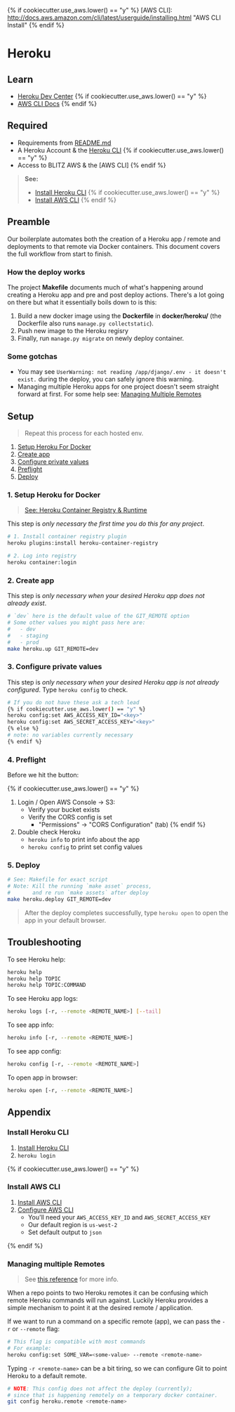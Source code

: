 [Heroku CLI]: https://devcenter.heroku.com/articles/heroku-cli "Heroku CLI Homepage"
{% if cookiecutter.use_aws.lower() == "y" %}
[AWS CLI]: http://docs.aws.amazon.com/cli/latest/userguide/installing.html "AWS CLI Install"
{% endif %}

# Heroku


## Learn

- [Heroku Dev Center](https://devcenter.heroku.com/)
{% if cookiecutter.use_aws.lower() == "y" %}
- [AWS CLI Docs](http://docs.aws.amazon.com/cli/)
{% endif %}


## Required

- Requirements from [README.md](../README.md)
- A Heroku Account & the [Heroku CLI]
{% if cookiecutter.use_aws.lower() == "y" %}
- Access to BLITZ AWS & the [AWS CLI] 
{% endif %}


> __See:__
> 
> - [Install Heroku CLI](#install-heroku-cli)
{% if cookiecutter.use_aws.lower() == "y" %}
> - [Install AWS CLI](#install-aws-cli)
{% endif %}


## Preamble

Our boilerplate automates both the creation of a Heroku app / remote and deployments to that remote via Docker containers. This document covers the full workflow from start to finish. 


### How the deploy works

The project __Makefile__ documents much of what's happening around creating a Heroku app and pre and post deploy actions. There's a lot going on there but what it essentially boils down to is this:

1. Build a new docker image using the __Dockerfile__ in __docker/heroku/__ (the Dockerfile also runs `manage.py collectstatic`).
2. Push new image to the Heroku regisry
3. Finally, run `manage.py migrate` on newly deploy container.


### Some gotchas

* You may see `UserWarning: not reading /app/django/.env - it doesn't exist.` during the deploy, you can safely ignore this warning.
* Managing multiple Heroku apps for one project doesn't seem straight forward at first. For some help see: [Managing Multiple Remotes](#managing-multiple-remotes)


## Setup

> Repeat this process for each hosted env.

1. [Setup Heroku For Docker](#1-setup-heroku-for-docker)
2. [Create app](#2-create-app)
3. [Configure private values](#3-configure-private-values)
4. [Preflight](#4-preflight)
5. [Deploy](#5-deploy)


### 1. Setup Heroku for Docker

> [See: Heroku Container Registry & Runtime](https://devcenter.heroku.com/articles/container-registry-and-runtime)

This step is _only necessary the first time you do this for any project_.

```bash
# 1. Install container registry plugin
heroku plugins:install heroku-container-registry

# 2. Log into registry
heroku container:login
```


### 2. Create app

This step is _only necessary when your desired Heroku app does not already exist_.

```bash
# `dev` here is the default value of the GIT_REMOTE option
# Some other values you might pass here are:
#   - dev
#   - staging
#   - prod
make heroku.up GIT_REMOTE=dev
```


### 3. Configure private values

This step is _only necessary when your desired Heroku app is not already configured_. Type `heroku config` to check.

```bash
# If you do not have these ask a tech lead
{% if cookiecutter.use_aws.lower() == "y" %}
heroku config:set AWS_ACCESS_KEY_ID="<key>"
heroku config:set AWS_SECRET_ACCESS_KEY="<key>"
{% else %}
# note: no variables currently necessary
{% endif %}
```


### 4. Preflight

Before we hit the button:

{% if cookiecutter.use_aws.lower() == "y" %}
1. Login / Open AWS Console → S3:
    + Verify your bucket exists
    + Verify the CORS config is set 
        - "Permissions" → "CORS Configuration" (tab)
{% endif %}
1. Double check Heroku
    + `heroku info` to print info about the app
    + `heroku config` to print set config values


### 5. Deploy

```bash
# See: Makefile for exact script
# Note: Kill the running `make asset` process, 
#       and re run `make assets` after deploy
make heroku.deploy GIT_REMOTE=dev
```

> After the deploy completes successfully, type `heroku open` to open the app in your default browser.


## Troubleshooting

To see Heroku help:

```bash
heroku help
heroku help TOPIC
heroku help TOPIC:COMMAND
```

To see Heroku app logs: 

```bash
heroku logs [-r, --remote <REMOTE_NAME>] [--tail]
```

To see app info:

```bash
heroku info [-r, --remote <REMOTE_NAME>]
```

To see app config:

```bash
heroku config [-r, --remote <REMOTE_NAME>]
```

To open app in browser:

```bash
heroku open [-r, --remote <REMOTE_NAME>]
```

## Appendix


### Install Heroku CLI

1. [Install Heroku CLI](https://devcenter.heroku.com/articles/heroku-cli)
2. `heroku login`

{% if cookiecutter.use_aws.lower() == "y" %}

### Install AWS CLI

1. [Install AWS CLI](http://docs.aws.amazon.com/cli/latest/userguide/installing.html)
2. [Configure AWS CLI](http://docs.aws.amazon.com/cli/latest/userguide/cli-chap-getting-started.html#cli-quick-configuration)
    + You'll need your `AWS_ACCESS_KEY_ID` and `AWS_SECRET_ACCESS_KEY`
    + Our default region is `us-west-2`
    + Set default output to `json`

{% endif %}

### Managing multiple Remotes

>  See [this reference](https://devcenter.heroku.com/articles/multiple-environments) for more info.

When a repo points to two Heroku remotes it can be confusing which remote Heroku commands will run against. Luckily Heroku provides a simple mechanism to point it at the desired remote / application.

If we want to run a command on a specific remote (app), we can pass the `-r` or `--remote` flag:

```bash
# This flag is compatible with most commands
# For example:
heroku config:set SOME_VAR=<some-value> --remote <remote-name> 
```

Typing `-r <remote-name>` can be a bit tiring, so we can configure Git to point Heroku to a default remote.

```bash
# NOTE: This config does not affect the deploy (currently);
# since that is happening remotely on a temporary docker container.
git config heroku.remote <remote-name>
```
